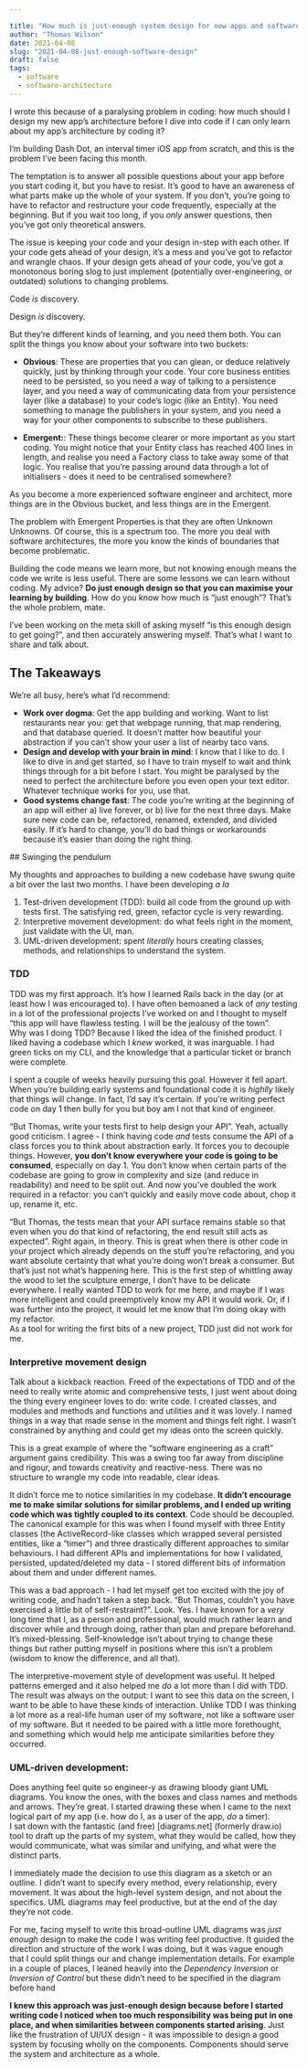 ```yaml
---

title: "How much is just-enough system design for new apps and software?"
author: "Thomas Wilson"
date: 2021-04-08
slug: "2021-04-08-just-enough-software-design"
draft: false
tags:
  - software
  - software-architecture
---
```


I wrote this because of a paralysing problem in coding: how much should I design my new app’s architecture before I dive into code if I can only learn about my app’s architecture by coding it?

I’m building Dash Dot, an interval timer iOS app from scratch, and this is the problem I’ve been facing this month.

The temptation is to answer all possible questions about your app before you start coding it, but you have to resist. It’s good to have an awareness of what parts make up the whole of your system. If you don’t, you’re going to have to refactor and restructure your code frequently, especially at the beginning. But if you wait too long, if you _only_ answer questions, then you’ve got only theoretical answers.

The issue is keeping your code and your design in-step with each other. If your code gets ahead of your design, it’s a mess and you’ve got to refactor and wrangle chaos. If your design gets ahead of your code, you’ve got a monotonous boring slog to just implement (potentially over-engineering, or outdated) solutions to changing problems.

Code _is_ discovery.

Design _is_ discovery.

But they’re different kinds of learning, and you need them both. You can split the things you know about your software into two buckets:

- **Obvious**: These are properties that you can glean, or deduce relatively quickly, just by thinking through your code. Your core business entities need to be persisted, so you need a way of talking to a persistence layer, and you need a way of communicating data from your persistence layer (like a database) to your code’s logic (like an Entity). You need something to manage the publishers in your system, and you need a way for your other components to subscribe to these publishers.

- **Emergent:**: These things become clearer or more important as you start coding. You might notice that your Entity class has reached 400 lines in length, and realise you need a Factory class to take away some of that logic. You realise that you’re passing around data through a lot of initialisers - does it need to be centralised somewhere?

As you become a more experienced software engineer and architect, more things are in the Obvious bucket, and less things are in the Emergent.

The problem with Emergent Properties is that they are often Unknown Unknowns. Of course, this is a spectrum too. The more you deal with software architectures, the more you know the kinds of boundaries that become problematic.

Building the code means we learn more, but not knowing enough means the code we write is less useful. There are some lessons we can learn without coding. My advice? **Do just enough design so that you can maximise your learning by building**. How do you know how much is “just enough”? That’s the whole problem, mate.

I’ve been working on the meta skill of asking myself “is this enough design to get going?”, and then accurately answering myself. That’s what I want to share and talk about.

## The Takeaways

We’re all busy, here’s what I’d recommend:

- **Work over dogma**: Get the app building and working. Want to list restaurants near you: get that webpage running, that map rendering, and that database queried. It doesn’t matter how beautiful your abstraction if you can’t show your user a list of nearby taco vans.
- **Design and develop with your brain in mind**: I know that I like to do. I like to dive in and get started, so I have to train myself to wait and think things through for a bit before I start. You might be paralysed by the need to perfect the architecture before you even open your text editor. Whatever technique works for you, use that.
- **Good systems change fast**: The code you’re writing at the beginning of an app will either a) live forever, or b) live for the next three days. Make sure new code can be, refactored, renamed, extended, and divided easily. If it’s hard to change, you’ll do bad things or workarounds because it’s easier than doing the right thing.

## Swinging the pendulum

My thoughts and approaches to building a new codebase have swung quite a bit over the last two months. I have been developing _a la_

1. Test-driven development (TDD): build all code from the ground up with tests first. The satisfying red, green, refactor cycle is very rewarding.
2. Interpretive movement development: do what feels right in the moment, just validate with the UI, man.
3. UML-driven development: spent _literally_ hours creating classes, methods, and relationships to understand the system.

### TDD

TDD was my first approach. It’s how I learned Rails back in the day (or at least how I was encouraged to). I have often bemoaned a lack of _any_ testing in a lot of the professional projects I’ve worked on and I thought to myself “this app will have flawless testing. I will be the jealousy of the town”.  
Why was I doing TDD? Because I liked the idea of the finished product. I liked having a codebase which I _knew_ worked, it was inarguable. I had green ticks on my CLI, and the knowledge that a particular ticket or branch were complete.

I spent a couple of weeks heavily pursuing this goal. However it fell apart. When you’re building early systems and foundational code it is _highlly_ likely that things will change. In fact, I’d say it’s certain. If you’re writing perfect code on day 1 then bully for you but boy am I not that kind of engineer.

“But Thomas, write your tests first to help design your API”. Yeah, actually good criticism. I agree - I think having code _and_ tests consume the API of a class forces you to think about abstraction early. It forces you to decouple things. However, **you don’t know everywhere your code is going to be consumed**, especially on day 1. You don’t know when certain parts of the codebase are going to grow in complexity and size (and reduce in readability) and need to be split out. And now you’ve doubled the work required in a refactor: you can’t quickly and easily move code about, chop it up, rename it, etc.

“But Thomas, the tests mean that your API surface remains stable so that even when you do that kind of refactoring, the end result still acts as expected”. Right again, in theory. This is great when there is other code in your project which already depends on the stuff you’re refactoring, and you want absolute certainty that what you’re doing won’t break a consumer. But that’s just not what’s happening here. This is the first step of whittling away the wood to let the sculpture emerge, I don’t have to be delicate everywhere. I really wanted TDD to work for me here, and maybe if I was more intelligent and could preemptively know my API it would work. Or, if I was further into the project, it would let me know that I’m doing okay with my refactor.  
As a tool for writing the first bits of a new project, TDD just did not work for me.

### Interpretive movement design

Talk about a kickback reaction. Freed of the expectations of TDD and of the need to really write atomic and comprehensive tests, I just went about doing the thing every engineer loves to do: write code.
I created classes, and modules and methods and functions and utilities and it was lovely. I named things in a way that made sense in the moment and things felt right. I wasn’t constrained by anything and could get my ideas onto the screen quickly.

This is a great example of where the “software engineering as a craft” argument gains credibility. This was a swing too far away from discipline and rigour, and towards creativity and reactive-ness. There was no structure to wrangle my code into readable, clear ideas.

It didn’t force me to notice similarities in my codebase. **It didn’t encourage me to make similar solutions for similar problems, and I ended up writing code which was tightly coupled to its context**. Code should be decoupled. The canonical example for this was when I found myself with three Entity classes (the ActiveRecord-like classes which wrapped several persisted entities, like a “timer”) and three drastically different approaches to similar behaviours. I had different APIs and implementations for how I validated, persisted, updated/deleted my data - I stored different bits of information about them and under different names.

This was a bad approach - I had let myself get too excited with the joy of writing code, and hadn’t taken a step back. “But Thomas, couldn’t you have exercised a little bit of self-restraint?”. Look. Yes. I have known for a _very_ long time that I, as a person and professional, would much rather learn and discover while and through doing, rather than plan and prepare beforehand. It’s mixed-blessing. Self-knowledge isn’t about trying to change these things but rather putting myself in positions where this isn’t a problem (wisdom to know the difference, and all that).

The interpretive-movement style of development was useful. It helped patterns emerged and it also helped me _do_ a lot more than I did with TDD. The result was always on the output: I want to see this data on the screen, I want to be able to have these kinds of interaction. Unlike TDD I was thinking a lot more as a real-life human user of my software, not like a software user of my software. But it needed to be paired with a little more forethought, and something which would help me anticipate similarities before they occurred.

### UML-driven development:

Does anything feel quite so engineer-y as drawing bloody giant UML diagrams. You know the ones, with the boxes and class names and methods and arrows. They’re great. I started drawing these when I came to the next logical part of my app (i.e. how do I, as a user of the app, _do_ a timer).  
I sat down with the fantastic (and free) [diagrams.net] (formerly draw.io) tool to draft up the parts of my system, what they would be called, how they would communicate, what was similar and unifying, and what were the distinct parts.

I immediately made the decision to use this diagram as a sketch or an outline. I didn’t want to specify every method, every relationship, every movement. It was about the high-level system design, and not about the specifics. UML diagrams may feel productive, but at the end of the day they’re not code.

For me, facing myself to write this broad-outline UML diagrams was _just enough_ design to make the code I was writing feel productive. It guided the direction and structure of the work I was doing, but it was vague enough that I could split things our and change implementation details. For example in a couple of places, I leaned heavily into the _Dependency Inversion_ or _Inversion of Control_ but these didn’t need to be specified in the diagram before hand

**I knew this approach was just-enough design because before I started writing code I noticed when too much responsibility was being put in one place, and when similarities between components started arising**. Just like the frustration of UI/UX design - it was impossible to design a good system by focusing wholly on the components. Components should serve the system and architecture as a whole.
